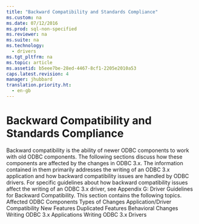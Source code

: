 ```yaml
---
title: "Backward Compatibility and Standards Compliance"
ms.custom: na
ms.date: 07/12/2016
ms.prod: sql-non-specified
ms.reviewer: na
ms.suite: na
ms.technology: 
  - drivers
ms.tgt_pltfrm: na
ms.topic: article
ms.assetid: b5eee7be-28ed-4467-8cf1-2205e2010a53
caps.latest.revision: 4
manager: jhubbard
translation.priority.ht: 
  - en-gb
---
```

# Backward Compatibility and Standards Compliance
<?xml version="1.0" encoding="utf-8"?>
<developerConceptualDocument xmlns="http://ddue.schemas.microsoft.com/authoring/2003/5" xmlns:xlink="http://www.w3.org/1999/xlink" xmlns:xsi="http://www.w3.org/2001/XMLSchema-instance" xsi:schemaLocation="http://ddue.schemas.microsoft.com/authoring/2003/5 http://dduestorage.blob.core.windows.net/ddueschema/developer.xsd">
  <introduction>
    <para>Backward compatibility is the ability of newer ODBC components to work with old ODBC components. The following sections discuss how these components are affected by the changes in ODBC 3<legacyItalic>.x</legacyItalic>. The information contained in them primarily addresses the writing of an ODBC 3<legacyItalic>.x</legacyItalic> application and how backward compatibility issues are handled by ODBC drivers. For specific guidelines about how backward compatibility issues affect the writing of an ODBC 3<legacyItalic>.x</legacyItalic> driver, see <legacyLink xlink:href="911cd335-f2c0-4d03-9739-1078308a678a">Appendix G: Driver Guidelines for Backward Compatibility</legacyLink>.</para>
    <para>This section contains the following topics.  </para>
    <list class="bullet">
      <listItem>
        <para>             <legacyLink xlink:href="71fa6ea4-007c-4c2b-b5af-2cec6ea79b58">Affected ODBC Components</legacyLink>           </para>
      </listItem>
      <listItem>
        <para>             <legacyLink xlink:href="6a7db81a-20aa-4915-aed8-429711a36f49">Types of Changes</legacyLink>           </para>
      </listItem>
      <listItem>
        <para>             <legacyLink xlink:href="23ed7f5e-e945-4c36-9dbc-e0f93b6d23c5">Application/Driver Compatibility</legacyLink>           </para>
      </listItem>
      <listItem>
        <para>             <legacyLink xlink:href="a8fcdd00-6cb3-4871-9489-6018b3d0d65f">New Features</legacyLink>           </para>
      </listItem>
      <listItem>
        <para>             <legacyLink xlink:href="641b16bc-f791-46d8-b093-31736473fe3d">Duplicated Features</legacyLink>           </para>
      </listItem>
      <listItem>
        <para>             <legacyLink xlink:href="a17ae701-6ab6-4eaf-9e46-d3b9cd0a3a67">Behavioral Changes</legacyLink>           </para>
      </listItem>
      <listItem>
        <para>             <legacyLink xlink:href="19c54fc5-9dd6-49b6-8c9f-a38961b40a65">Writing ODBC 3.x Applications</legacyLink>           </para>
      </listItem>
      <listItem>
        <para>             <legacyLink xlink:href="9b75f59b-623f-4711-9ca2-e751b3622e00">Writing ODBC 3.x Drivers</legacyLink>           </para>
      </listItem>
    </list>
  </introduction>
  <relatedTopics />
</developerConceptualDocument>